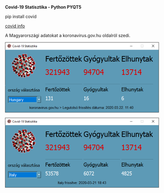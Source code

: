 **Covid-19 Statisztika - Python PYQT5**

pip install covid

[covid info](https://ahmednafies.github.io/covid/examples/)


A Magyarországi adatokat a koronavirus.gov.hu oldalról szedi.


![covid-19](https://github.com/biggeorge75/covid-19-pyqt5/blob/master/covid-19-H-banner.png?raw=true)

![covid-19](https://github.com/biggeorge75/covid-19-pyqt5/blob/master/covid-19-I-banner.png?raw=true)
